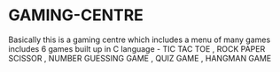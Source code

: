 # GAMING-CENTRE
Basically this is a gaming centre which includes a menu of many games includes 6 games built up in C language - 
TIC TAC TOE ,
ROCK PAPER SCISSOR ,
NUMBER GUESSING GAME , 
QUIZ GAME ,
HANGMAN GAME 
